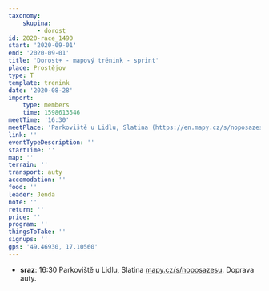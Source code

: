 ```yaml
---
taxonomy:
    skupina:
        - dorost
id: 2020-race_1490
start: '2020-09-01'
end: '2020-09-01'
title: 'Dorost+ - mapový trénink - sprint'
place: Prostějov
type: T
template: trenink
date: '2020-08-28'
import:
    type: members
    time: 1598613546
meetTime: '16:30'
meetPlace: 'Parkoviště u Lidlu, Slatina (https://en.mapy.cz/s/noposazesu)'
link: ''
eventTypeDescription: ''
startTime: ''
map: ''
terrain: ''
transport: auty
accomodation: ''
food: ''
leader: Jenda
note: ''
return: ''
price: ''
program: ''
thingsToTake: ''
signups: ''
gps: '49.46930, 17.10560'
---
```


*   **sraz**: 16:30 Parkoviště u Lidlu, Slatina [mapy.cz/s/noposazesu](https://en.mapy.cz/s/noposazesu). Doprava auty.